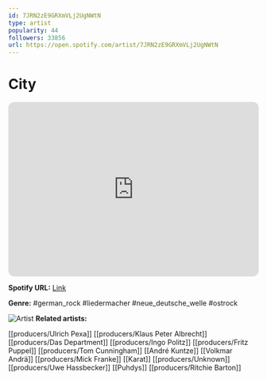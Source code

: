 ```yaml
---
id: 7JRN2zE9GRXmVLj2UgNWtN
type: artist
popularity: 44
followers: 33856
url: https://open.spotify.com/artist/7JRN2zE9GRXmVLj2UgNWtN
---
```

# City

<iframe style="border-radius:12px" src="https://open.spotify.com/embed/artist/7JRN2zE9GRXmVLj2UgNWtN" width="100%" height="352" frameBorder="0" allowfullscreen="" allow="autoplay; clipboard-write; encrypted-media; fullscreen; picture-in-picture" loading="lazy"></iframe>

**Spotify URL:** [Link](https://open.spotify.com/artist/7JRN2zE9GRXmVLj2UgNWtN)

**Genre:**  #german_rock #liedermacher #neue_deutsche_welle #ostrock

![Artist](https://i.scdn.co/image/ab6761610000e5eb5c8b83d8f29934fbe1a7e298)
**Related artists:**

[[producers/Ulrich Pexa]]
[[producers/Klaus Peter Albrecht]]
[[producers/Das Department]]
[[producers/Ingo Politz]]
[[producers/Fritz Puppel]]
[[producers/Tom Cunningham]]
[[André Kuntze]]
[[Volkmar Andrä]]
[[producers/Mick Franke]]
[[Karat]]
[[producers/Unknown]]
[[producers/Uwe Hassbecker]]
[[Puhdys]]
[[producers/Ritchie Barton]]
